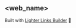## <web_name>

<description>

Built with [Lighter Links Builder](https://builder.lighterlinks.io) 🚀
